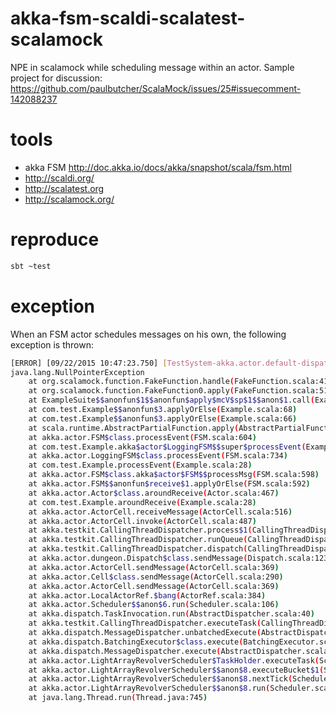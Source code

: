 # akka-fsm-scaldi-scalatest-scalamock
NPE in scalamock while scheduling message within an actor. Sample project for discussion: https://github.com/paulbutcher/ScalaMock/issues/25#issuecomment-142088237

# tools
- akka FSM http://doc.akka.io/docs/akka/snapshot/scala/fsm.html
- http://scaldi.org/
- http://scalatest.org
- http://scalamock.org/

# reproduce
```bash
sbt ~test
```

# exception
When an FSM actor schedules messages on his own, the following exception is thrown:

```bash
[ERROR] [09/22/2015 10:47:23.750] [TestSystem-akka.actor.default-dispatcher-3] [akka://TestSystem/user/$$a] null
java.lang.NullPointerException
	at org.scalamock.function.FakeFunction.handle(FakeFunction.scala:41)
	at org.scalamock.function.FakeFunction0.apply(FakeFunction.scala:51)
	at ExampleSuite$$anonfun$1$$anonfun$apply$mcV$sp$1$$anon$1.call(ExampleSuite.scala:28)
	at com.test.Example$$anonfun$3.applyOrElse(Example.scala:68)
	at com.test.Example$$anonfun$3.applyOrElse(Example.scala:66)
	at scala.runtime.AbstractPartialFunction.apply(AbstractPartialFunction.scala:36)
	at akka.actor.FSM$class.processEvent(FSM.scala:604)
	at com.test.Example.akka$actor$LoggingFSM$$super$processEvent(Example.scala:28)
	at akka.actor.LoggingFSM$class.processEvent(FSM.scala:734)
	at com.test.Example.processEvent(Example.scala:28)
	at akka.actor.FSM$class.akka$actor$FSM$$processMsg(FSM.scala:598)
	at akka.actor.FSM$$anonfun$receive$1.applyOrElse(FSM.scala:592)
	at akka.actor.Actor$class.aroundReceive(Actor.scala:467)
	at com.test.Example.aroundReceive(Example.scala:28)
	at akka.actor.ActorCell.receiveMessage(ActorCell.scala:516)
	at akka.actor.ActorCell.invoke(ActorCell.scala:487)
	at akka.testkit.CallingThreadDispatcher.process$1(CallingThreadDispatcher.scala:251)
	at akka.testkit.CallingThreadDispatcher.runQueue(CallingThreadDispatcher.scala:284)
	at akka.testkit.CallingThreadDispatcher.dispatch(CallingThreadDispatcher.scala:208)
	at akka.actor.dungeon.Dispatch$class.sendMessage(Dispatch.scala:123)
	at akka.actor.ActorCell.sendMessage(ActorCell.scala:369)
	at akka.actor.Cell$class.sendMessage(ActorCell.scala:290)
	at akka.actor.ActorCell.sendMessage(ActorCell.scala:369)
	at akka.actor.LocalActorRef.$bang(ActorRef.scala:384)
	at akka.actor.Scheduler$$anon$6.run(Scheduler.scala:106)
	at akka.dispatch.TaskInvocation.run(AbstractDispatcher.scala:40)
	at akka.testkit.CallingThreadDispatcher.executeTask(CallingThreadDispatcher.scala:213)
	at akka.dispatch.MessageDispatcher.unbatchedExecute(AbstractDispatcher.scala:144)
	at akka.dispatch.BatchingExecutor$class.execute(BatchingExecutor.scala:123)
	at akka.dispatch.MessageDispatcher.execute(AbstractDispatcher.scala:84)
	at akka.actor.LightArrayRevolverScheduler$TaskHolder.executeTask(Scheduler.scala:467)
	at akka.actor.LightArrayRevolverScheduler$$anon$8.executeBucket$1(Scheduler.scala:419)
	at akka.actor.LightArrayRevolverScheduler$$anon$8.nextTick(Scheduler.scala:423)
	at akka.actor.LightArrayRevolverScheduler$$anon$8.run(Scheduler.scala:375)
	at java.lang.Thread.run(Thread.java:745)
```
